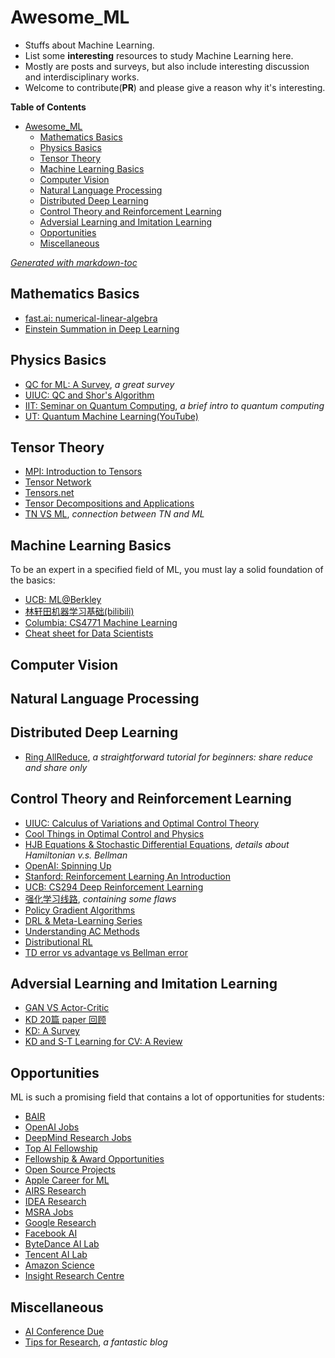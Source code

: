 # Awesome_ML

- Stuffs about Machine Learning.
- List some **interesting** resources to study Machine Learning here.
- Mostly are posts and surveys, but also include interesting discussion and interdisciplinary works.
- Welcome to contribute(**PR**) and please give a reason why it's interesting.

**Table of Contents**

- [Awesome_ML](#awesome-ml)
  * [Mathematics Basics](#mathematics-basics)
  * [Physics Basics](#physics-basics)
  * [Tensor Theory](#tensor-theory)
  * [Machine Learning Basics](#machine-learning-basics)
  * [Computer Vision](#computer-vision)
  * [Natural Language Processing](#natural-language-processing)
  * [Distributed Deep Learning](#distributed-deep-learning)
  * [Control Theory and Reinforcement Learning](#control-theory-and-reinforcement-learning)
  * [Adversial Learning and Imitation Learning](#adversial-learning-and-imitation-learning)
  * [Opportunities](#opportunities)
  * [Miscellaneous](#miscellaneous)

<tiny><i><span style="color:grey"><a href='http://ecotrust-canada.github.io/markdown-toc/'>Generated with markdown-toc</a></span></i></tiny>

## Mathematics Basics

- [fast.ai: numerical-linear-algebra](https://github.com/fastai/numerical-linear-algebra)
- [Einstein Summation in Deep Learning](https://rockt.github.io/2018/04/30/einsum)

## Physics Basics

- [QC for ML: A Survey](https://arxiv.org/pdf/2006.12025.pdf), _a great survey_
- [UIUC: QC and Shor's Algorithm](https://quantum-algorithms.herokuapp.com/299/paper/paper.html)
- [IIT: Seminar on Quantum Computing](https://cse.iitkgp.ac.in/~goutam/quantumComputing/index.html), _a brief intro to quantum computing_
- [UT: Quantum Machine Learning(YouTube)](https://www.youtube.com/playlist?list=PLmRxgFnCIhaMgvot-Xuym_hn69lmzIokg)

## Tensor Theory

- [MPI: Introduction to Tensors](https://www.mpi-inf.mpg.de/fileadmin/inf/d5/teaching/ws15_16_adamant/tensor_intro.pdf)
- [Tensor Network](https://tensornetwork.org/)
- [Tensors.net](https://www.tensors.net/)
- [Tensor Decompositions and Applications](https://www.cs.cmu.edu/~christos/courses/826-resources/PAPERS+BOOK/Kolda-Bader-SAND2007-6702.pdf)
- [TN VS ML](http://txiang.iphy.ac.cn/mlreview.pdf), _connection between TN and ML_

## Machine Learning Basics

To be an expert in a specified field of ML, you must lay a solid foundation of the basics:

- [UCB: ML@Berkley](https://ml.berkeley.edu/blog/)
- [林轩田机器学习基础(bilibili)](https://www.bilibili.com/video/BV1Cx411i7op?from=search&seid=15028071265755754643)
- [Columbia: CS4771 Machine Learning](http://www.cs.columbia.edu/~verma/classes/ml/index.html)
- [Cheat sheet for Data Scientists](./cheat_sheet_for_Data_Scientists.pdf)

## Computer Vision


## Natural Language Processing


## Distributed Deep Learning
- [Ring AllReduce](https://towardsdatascience.com/visual-intuition-on-ring-allreduce-for-distributed-deep-learning-d1f34b4911da), _a straightforward tutorial for beginners: share reduce and share only_

## Control Theory and Reinforcement Learning

- [UIUC: Calculus of Variations and Optimal Control Theory](http://liberzon.csl.illinois.edu/teaching/cvoc/cvoc.html)
- [Cool Things in Optimal Control and Physics](https://cgliu.github.io/posts/optimal-control/optimization-physics.html#org1237ec1)
- [HJB Equations & Stochastic Differential Equations](https://benjaminmoll.com/wp-content/uploads/2019/07/Lecture4_ECO521_web.pdf), _details about Hamiltonian v.s. Bellman_
- [OpenAI: Spinning Up](https://spinningup.openai.com/en/latest/index.html)
- [Stanford: Reinforcement Learning An Introduction](https://web.stanford.edu/class/psych209/Readings/SuttonBartoIPRLBook2ndEd.pdf)
- [UCB: CS294 Deep Reinforcement Learning](http://rail.eecs.berkeley.edu/deeprlcourse-fa17/)
- [强化学习线路](https://mp.weixin.qq.com/s/E2va_w2Lh_x3n_1XnOY0ZA), _containing some flaws_
- [Policy Gradient Algorithms](https://lilianweng.github.io/lil-log/2018/04/08/policy-gradient-algorithms.html#what-is-policy-gradient)
- [DRL & Meta-Learning Series](https://jonathan-hui.medium.com/rl-deep-reinforcement-learning-series-833319a95530)
- [Understanding AC Methods](https://towardsdatascience.com/understanding-actor-critic-methods-931b97b6df3f)
- [Distributional RL](https://mtomassoli.github.io/2017/12/08/distributional_rl/)
- [TD error vs advantage vs Bellman error](http://boris-belousov.net/2017/04/29/ergodic-MDP/)

## Adversial Learning and Imitation Learning

- [GAN VS Actor-Critic](https://arxiv.org/abs/1610.01945)
- [KD 20篇 paper 回顾](https://zhuanlan.zhihu.com/p/160206075)
- [KD: A Survey](https://arxiv.org/abs/2006.05525)
- [KD and S-T Learning for CV: A Review](https://arxiv.org/abs/2004.05937)

## Opportunities

ML is such a promising field that contains a lot of opportunities for students:

- [BAIR](https://bair.berkeley.edu/getting_involved.html)
- [OpenAI Jobs](https://openai.com/jobs/)
- [DeepMind Research Jobs](https://deepmind.com/careers/jobs?teams=Research)
- [Top AI Fellowship](https://towardsdatascience.com/top-ai-fellowship-programs-to-look-out-for-344af565824c)
- [Fellowship & Award Opportunities](http://ml.gatech.edu/content/fellowship-award-opportunities)
- [Open Source Projects](https://github.com/tapaswenipathak/Open-Source-Programs)
- [Apple Career for ML](https://www.apple.com/careers/us/machine-learning-and-ai.html)
- [AIRS Research](https://airs.cuhk.edu.cn/zh-hans/airs/rpositions)
- [IDEA Research](https://idea.edu.cn/)
- [MSRA Jobs](https://www.msra.cn/zh-cn/jobs)
- [Google Research](https://research.google/)
- [Facebook AI](https://ai.facebook.com/)
- [ByteDance AI Lab](https://ailab.bytedance.com/research)
- [Tencent AI Lab](https://ai.tencent.com/ailab/en/index)
- [Amazon Science](https://www.amazon.science/machine-learning)
- [Insight Research Centre](https://www.insight-centre.org/work-with-us/)

## Miscellaneous

- [AI Conference Due](https://aideadlin.es/?sub=ML,CV,NLP,RO,SP,DM)
- [Tips for Research](https://ruder.io/10-tips-for-research-and-a-phd/), _a fantastic blog_
